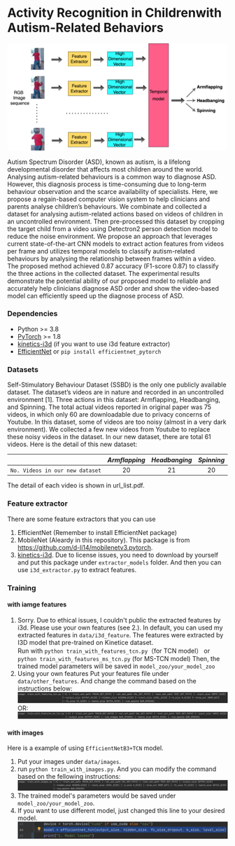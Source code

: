 # Activity Recognition in Childrenwith Autism-Related Behaviors
![Loading Framework](data/framework.png "Framework overview")

Autism Spectrum Disorder (ASD), known as autism, is a lifelong developmental disorder that affects most children around the world. Analysing autism-related behaviours is a common way to diagnose ASD. However, this diagnosis process is time-consuming due to long-term behaviour observation and the scarce availability of specialists. Here, we propose a regain-based computer vision system to help clinicians and parents analyse children’s behaviours. We combinate and collected a dataset for analysing autism-related actions based on videos of children in an uncontrolled environment. Then pre-processed this dataset by cropping the target child from a video using Detectron2 person detection model to reduce the noise environment. We propose an approach that leverages current state-of-the-art CNN models to extract action features from videos per frame and utilizes temporal models to classify autism-related behaviours by analysing the relationship between frames within a video. The proposed method achieved 0.87 accuracy (F1-score 0.87) to classify the three actions in the collected dataset. The experimental results demonstrate the potential ability of our proposed model to reliable and accurately help clinicians diagnose ASD order and show the video-based model can efficiently speed up the diagnose process of ASD.
### Dependencies
* Python >= 3.8
* [PyTorch](https://pytorch.org) >= 1.8
* [kinetics-i3d](https://github.com/deepmind/kinetics-i3d) (if you want to use i3d feature extractor)
* [EfficientNet](https://github.com/lukemelas/EfficientNet-PyTorch) or `pip install efficientnet_pytorch`

### Datasets
Self-Stimulatory Behaviour Dataset (SSBD) is the only one publicly available dataset. The dataset’s videos are in nature and recorded in an uncontrolled environment [1]. Three actions in this dataset: Armflapping, Headbanging, and Spinning. The total actual videos reported in original paper was 75 videos, in    which only 60 are downloadable due to privacy concerns of Youtube. In this dataset, some of videos are too noisy (almost in a very dark environment). We collected a few new videos from Youtube to replace these noisy videos in the dataset. In our new dataset, there are total 61 videos. Here is the detail of this new dataset: 

|           |*Armflapping*|*Headbanging*|*Spinning*|
|:-----------------:|:--------:|:----------:|:-----------:|
| `No. Videos in our new dataset ` |   20   |    21    |      20      |

The detail of each video is shown in url_list.pdf.

### Feature extractor
There are some feature extractors that you can use 
1. EfficientNet (Remember to install EfficientNet package)
2. MobileNet (Aleardy in this repository). This package is from https://github.com/d-li14/mobilenetv3.pytorch.
3. [kinetics-i3d](https://github.com/deepmind/kinetics-i3d). Due to license issues, you need to download by yourself and put this package under `extractor_models` folder. And then you can use `i3d_extractor.py` to extract features. 

### Training
#### with iamge features
1. Sorry. Due to ethical issues, I couldn't public the extracted features by i3d. Please use your own features (see 2.). In default, you can used my extracted features in `data/i3d_feature`. The features were extracted by I3D model that pre-trained on Kinetice dataset.  
  Run with `python train_with_features_tcn.py`（for TCN model） or `python train_with_features_ms_tcn.py` (for MS-TCN model) 
  Then, the trained model parameters will be saved in `model_zoo/your_model_zoo`
2. Using your own features 
   Put your features file under `data/other_features`. And change the command based on the instructions below:
   ![Loading Command](data/command.png "Command")
   OR: 
   ![Loading Command](data/command1.png "Command")
#### with images 
Here is a example of using `EfficientNetB3+TCN` model. 
1. Put your images under `data/images`.  
2. run `python train_with_images.py`. And you can modify the command based on the fellowing instructions:
![Loading Command](data/command2.png "Command")
3. The trained model's parameters would be saved under `model_zoo/your_model_zoo`.  
4. If you want to use different model, just changed this line to your desired model.  
![Loading Command](data/command3.png "Command")

